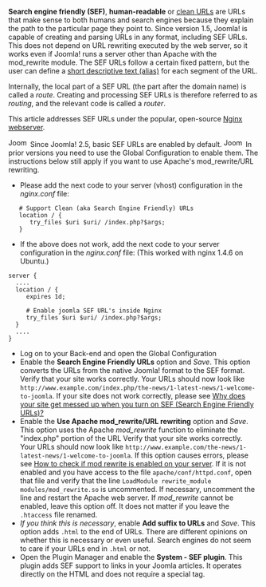 <!-- Filename: Enabling_Search_Engine_Friendly_(SEF)_URLs_on_Nginx / Display title: Enabling Search Engine Friendly (SEF) URLs on Nginx -->

**Search engine friendly (SEF)**, **human-readable** or
<a href="https://en.wikipedia.org/wiki/Clean_URL" class="extiw"
title="wikipedia:Clean URL">clean URLs</a> are URLs that make sense to
both humans and search engines because they explain the path to the
particular page they point to. Since version 1.5, Joomla! is capable of
creating and parsing URLs in any format, including SEF URLs. This does
not depend on URL rewriting executed by the web server, so it works even
if Joomla! runs a server other than Apache with the mod_rewrite module.
The SEF URLs follow a certain fixed pattern, but the user can define a
[short descriptive text (alias)](https://docs.joomla.org/Alias "Alias")
for each segment of the URL.

Internally, the local part of a SEF URL (the part after the domain name)
is called a *route*. Creating and processing SEF URLs is therefore
referred to as *routing*, and the relevant code is called a *router*.

This article addresses SEF URLs under the popular, open-source
<a href="http://nginx.net" class="external text" target="_blank"
rel="nofollow noreferrer noopener">Nginx webserver</a>.

<img src="https://docs.joomla.org/images/5/53/Compat_icon_2_5.png"
decoding="async" data-file-width="40" data-file-height="17" width="40"
height="17" alt="Joomla 2.5" /> Since Joomla! 2.5, basic SEF URLs are
enabled by default.
<img src="https://docs.joomla.org/images/c/c8/Compat_icon_1_5.png"
decoding="async" data-file-width="40" data-file-height="17" width="40"
height="17" alt="Joomla 1.5" /> In prior versions you need to use the
Global Configuration to enable them. The instructions below still apply
if you want to use Apache's mod_rewrite/URL rewriting.

- Please add the next code to your server (vhost) configuration in the
  *nginx.conf* file:

<!-- -->

       # Support Clean (aka Search Engine Friendly) URLs
       location / {
          try_files $uri $uri/ /index.php?$args;
       }

- If the above does not work, add the next code to your server
  configuration in the *nginx.conf* file: (This worked with nginx 1.4.6
  on Ubuntu.)

<!-- -->

    server {
      ....
      location / {
         expires 1d;

         # Enable joomla SEF URL's inside Nginx
         try_files $uri $uri/ /index.php?$args;
      }
      ....
    }

- Log on to your Back-end and open the Global Configuration
- Enable the **Search Engine Friendly URLs** option and *Save*. This
  option converts the URLs from the native Joomla! format to the SEF
  format.
  Verify that your site works correctly. Your URLs should now look like
  `http://www.example.com/index.php/the-­news/1-­latest­-news/1­-welcome­-to­-joomla`.
  If your site does not work correctly, please see <a
  href="https://docs.joomla.org/Why_does_your_site_get_messed_up_when_you_turn_on_SEF_(Search_Engine_Friendly_URLs)%3F"
  class="mw-redirect"
  title="Why does your site get messed up when you turn on SEF (Search Engine Friendly URLs)?">Why
  does your site get messed up when you turn on SEF (Search Engine
  Friendly URLs)?</a>
- Enable the **Use Apache mod_rewrite/URL rewriting** option and *Save*.
  This option uses the Apache *mod_rewrite* function to eliminate the
  "index.php" portion of the URL
  Verify that your site works correctly. Your URLs should now look like
  `http://www.example.com/the-­news/1­-latest-­news/1-­welcome-­to­-joomla`.
  If this option causes errors, please see [How to check if mod rewrite
  is enabled on your
  server](https://docs.joomla.org/How_to_check_if_mod_rewrite_is_enabled_on_your_server "How to check if mod rewrite is enabled on your server").
  If it is not enabled and you have access to the file
  `apache/conf/httpd.conf`, open that file and verify that the line
  `LoadModule rewrite_module modules/mod_rewrite.so` is uncommented. If
  necessary, uncomment the line and restart the Apache web server.
  If *mod_rewrite* cannot be enabled, leave this option off. It does not
  matter if you leave the `.htaccess` file renamed.
- *If you think this is necessary*, enable **Add suffix to URLs** and
  *Save*. This option adds `.html` to the end of URLs. There are
  different opinions on whether this is necessary or even useful. Search
  engines do not seem to care if your URLs end in `.html` or not.
- Open the Plugin Manager and enable the **System - SEF plugin**. This
  plugin adds SEF support to links in your Joomla articles. It operates
  directly on the HTML and does not require a special tag.
